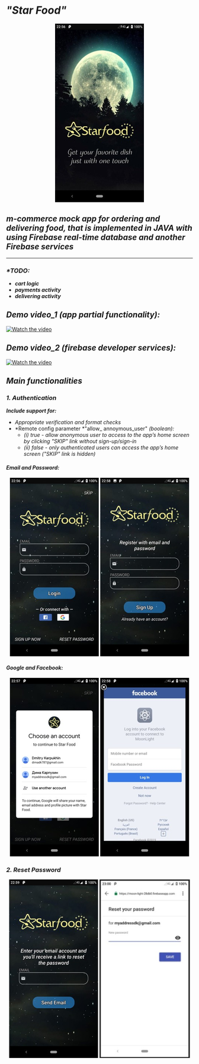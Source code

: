 # *"Star Food"*
<p align="center">
  <img src="https://github.com/DimaKarpukhin/StarFoodApp/blob/master/screenshots/splashScreen.jpg"/>
</p>

## *m-commerce mock app for ordering and delivering food, that is implemented in JAVA with using Firebase real-time database and another Firebase services*

----------------

###  _*TODO:_
* ***cart logic***
* ***payments activity***
* ***delivering activity***

## _Demo video_1 (app partial functionality):_
  [![Watch the video](https://img.youtube.com/vi/D0brD3M8m7I/hqdefault.jpg)](https://youtu.be/D0brD3M8m7I)

## _Demo video_2 (firebase developer services):_
  [![Watch the video](https://img.youtube.com/vi/_HPWAmnItio/hqdefault.jpg)](https://youtu.be/_HPWAmnItio)


## *Main functionalities*
### *1. Authentication*
***Include support for:***
* *Appropriate verification and format checks*
* *Remote config parameter *"allow_ annoymous_user" *(boolean):*
  * *(i) *true* - allow anonymous user to access to the app’s home screen by clicking _"SKIP"_ link without sign-up/sign-in*
  * *(ii) *false* - only authenticated users can access the app’s home screen (_"SKIP"_ link is hidden)*

#### _Email and Password:_
<p align="center">
  <img src="https://github.com/DimaKarpukhin/StarFoodApp/blob/master/screenshots/authMailPswd.jpg"/>
  <img src="https://github.com/DimaKarpukhin/StarFoodApp/blob/master/screenshots/signUp.jpg"/>
</p>

#### _Google and Facebook:_ 
<p align="center">
 <img src="https://github.com/DimaKarpukhin/StarFoodApp/blob/master/screenshots/authGoogle.jpg"/>
 <img src="https://github.com/DimaKarpukhin/StarFoodApp/blob/master/screenshots/authFaceBook.jpg"/>
</p>

### *2. Reset Password* 
<p align="center">
  <img src="https://github.com/DimaKarpukhin/StarFoodApp/blob/master/screenshots/resetPwd.jpg"/>
  <img src="https://github.com/DimaKarpukhin/StarFoodApp/blob/master/screenshots/gotMailResetPswd.jpg"/>
</p>
